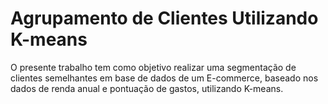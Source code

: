 # Agrupamento de Clientes Utilizando K-means

O presente trabalho tem como objetivo realizar uma segmentação de clientes semelhantes em base de dados de um E-commerce, baseado nos dados de renda anual e pontuação de gastos, utilizando K-means.
